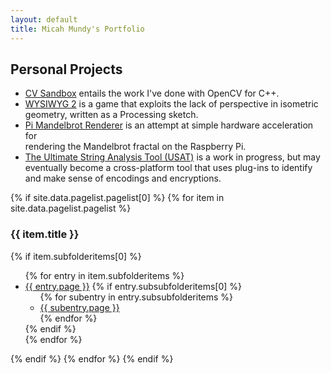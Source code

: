 ```yaml
---
layout: default
title: Micah Mundy's Portfolio
---
```


## Personal Projects
* [CV Sandbox](https://m516.github.io/CV-Sandbox/) entails the work I've done with OpenCV for C++.
* [WYSIWYG 2](https://m516.github.io/WYSIWYG-2/) is a game that exploits the lack of perspective in isometric geometry, 
  written as a Processing sketch.
* [Pi Mandelbrot Renderer](https://m516.github.io/Pi-Mandelbrot-Renderer/) is an attempt at simple hardware acceleration for    
  rendering the Mandelbrot fractal on the Raspberry Pi.
* [The Ultimate String Analysis Tool (USAT)](https://ultimate-string-analysis-tool.github.io/USAT/) is a work in progress, but may 
  eventually become a cross-platform tool that uses plug-ins to identify and make sense of encodings and encryptions.

<div>
{% if site.data.pagelist.pagelist[0] %}
  {% for item in site.data.pagelist.pagelist %}
    <h3>{{ item.title }}</h3>
      {% if item.subfolderitems[0] %}
        <ul>
          {% for entry in item.subfolderitems %}
              <li><a href="{{ entry.url }}">{{ entry.page }}</a>
                {% if entry.subsubfolderitems[0] %}
                  <ul>
                  {% for subentry in entry.subsubfolderitems %}
                      <li><a href="{{ subentry.url }}">{{ subentry.page }}</a></li>
                  {% endfor %}
                  </ul>
                {% endif %}
              </li>
          {% endfor %}
        </ul>
      {% endif %}
    {% endfor %}
{% endif %}
</div>

